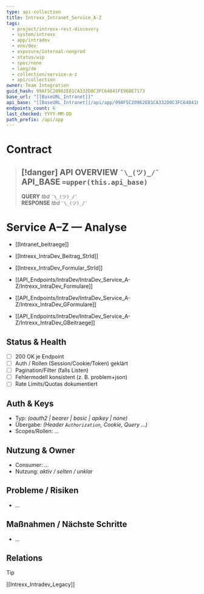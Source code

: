 ```yaml
---
type: api-collection
title: Intrexx_Intranet_Service_A-Z
tags:
  - project/intrexx-rest-discovery
  - system/intrexx
  - app/intradev
  - env/dev
  - exposure/internal-nonprod
  - status/wip
  - spec/none
  - lang/de
  - collection/service-a-z
  - api/collection
owner: Team Integration
guid_hash: 99AF5C20962E81CA332D0C3FC64841FE96BE7173
base_url: "[[BaseURL_Intranet]]"
api_base: "[[BaseURL_Intranet]]/api/app/99AF5C20962E81CA332D0C3FC64841FE96BE7173"
endpoints_count: 6
last_checked: YYYY-MM-DD
path_prefix: /api/app
---
```




#  Contract

> [!danger] API OVERVIEW `¯\_(ツ)_/¯`
> **API_BASE** `=upper(this.api_base)`
> ---
> **QUERY** _tbd_ `¯\_(ツ)_/¯`  
> **RESPONSE** _tbd_ `¯\_(ツ)_/¯`

# Service A–Z — Analyse


- [[Intranet_beitraege]]
    
- [[Intrexx_IntraDev_Beitrag_StrId]]
    
- [[Intrexx_IntraDev_Formular_StrId]]
    
- [[API_Endpoints/IntraDev/IntraDev_Service_A-Z/Intrexx_IntraDev_Formulare]]
    
- [[API_Endpoints/IntraDev/IntraDev_Service_A-Z/Intrexx_IntraDev_GFormulare]]
    
- [[API_Endpoints/IntraDev/IntraDev_Service_A-Z/Intrexx_IntraDev_GBeitraege]]

## Status & Health
- [ ] 200 OK je Endpoint
- [ ] Auth / Rollen (Session/Cookie/Token) geklärt
- [ ] Pagination/Filter (falls Listen)
- [ ] Fehlermodell konsistent (z. B. problem+json)
- [ ] Rate Limits/Quotas dokumentiert

## Auth & Keys
- Typ: _(oauth2 | bearer | basic | apikey | none)_  
- Übergabe: _(Header `Authorization`, Cookie, Query …)_  
- Scopes/Rollen: _…_

## Nutzung & Owner
- Consumer: _…_  
- Nutzung: _aktiv / selten / unklar_

## Probleme / Risiken
- _…_

## Maßnahmen / Nächste Schritte
- _…_

## Relations
> [!tip]
> [[Intrexx_Intradev_Legacy]]
